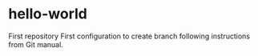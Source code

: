 # hello-world
First repository
First configuration to create branch following instructions from Git manual.
